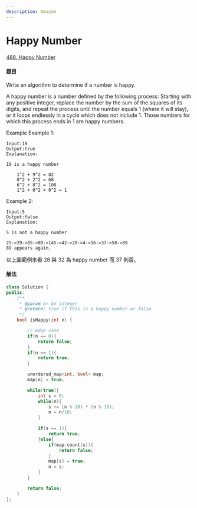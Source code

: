 ```yaml
---
description: Amazon
---
```


# Happy Number

[488. Happy Number](https://www.lintcode.com/problem/happy-number/description?_from=ladder&&fromId=131)

#### 題目

Write an algorithm to determine if a number is happy.

A happy number is a number defined by the following process: Starting with any positive integer, replace the number by the sum of the squares of its digits, and repeat the process until the number equals 1 \(where it will stay\), or it loops endlessly in a cycle which does not include 1. Those numbers for which this process ends in 1 are happy numbers.

Example Example 1:

```text
Input:19
Output:true
Explanation:

19 is a happy number

    1^2 + 9^2 = 82
    8^2 + 2^2 = 68
    6^2 + 8^2 = 100
    1^2 + 0^2 + 0^2 = 1
```

Example 2:

```text
Input:5
Output:false
Explanation:

5 is not a happy number

25->29->85->89->145->42->20->4->16->37->58->89
89 appears again.
```

以上圖範例來看 28 與 32 為 happy number 而 37 則否。

#### 解法

```cpp
class Solution {
public:
    /**
     * @param n: An integer
     * @return: true if this is a happy number or false
     */
    bool isHappy(int n) {

        // edge case
        if(n == 0){
            return false;
        }
        if(n == 1){
            return true;
        }

        unordered_map<int, bool> map;
        map[n] = true;

        while(true){
            int s = 0;
            while(n){
                s += (n % 10) * (n % 10);
                n = n/10;
            }

            if(s == 1){
                return true;
            }else{
                if(map.count(s)){
                    return false;
                }
                map[s] = true; 
                n = s;
            }
        }

        return false;
    }
};
```

